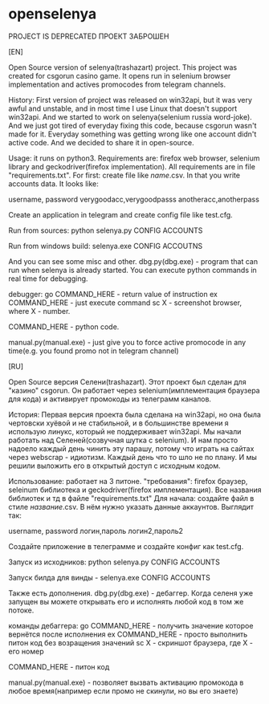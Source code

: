 # openselenya

PROJECT IS DEPRECATED
ПРОЕКТ ЗАБРОШЕН



[EN]

Open Source version of selenya(trashazart) project. This project was created for csgorun casino game. It opens run in selenium browser implementation and actives promocodes from telegram channels. 

History: First version of project was released on win32api, but it was very awful and unstable, and in most time I use Linux that doesn't support win32api. And we started to work on selenya(selenium russia word-joke). And we just got tired of everyday fixing this code, because csgorun wasn't made for it. Everyday something was getting wrong like one account didn't active code. And we decided to share it in open-source.

Usage: it runs on python3. Requirements are: firefox web browser, selenium library and geckodriver(firefox implementation). All requirements are in file "requirements.txt".
For first: create file like *name*.csv. In that you write accounts data. It looks like:

username, password
verygoodacc,verygoodpasss
anotheracc,anotherpass

Create an application in telegram and create config file like test.cfg.

Run from sources: python selenya.py CONFIG ACCOUNTS

Run from windows build: selenya.exe CONFIG ACCOUTNS


And you can see some misc and other. dbg.py(dbg.exe) - program that can run when selenya is already started. You can execute python commands in real time for debugging.

debugger:
go COMMAND_HERE - return value of instruction
ex COMMAND_HERE - just execute command
sc X - screenshot browser, where X - number.

COMMAND_HERE - python code.

manual.py(manual.exe) - just give you to force active promocode in any time(e.g. you found promo not in telegram channel)

[RU]

Open Source версия Селени(trashazart). Этот проект был сделан для "казино" csgorun. Он работает через selenium(имплементация браузера для кода) и активирует промокоды из телеграмм каналов.

История: Первая версия проекта была сделана на win32api, но она была чертовски хуёвой и не стабильной, и в большинстве времени я использую линукс, который не поддерживает win32api. Мы начали работать над Селеней(созвучная шутка с selenium). И нам просто надоело каждый день чинить эту парашу, потому что играть на сайтах через webscrap - идиотизм. Каждый день что то шло не по плану. И мы решили выложить его в открытый доступ с исходным кодом.

Использование: работает на 3 питоне. "требования": firefox браузер, seleinum библиотека и geckodriver(firefox имплементация). Все названия библиотек и тд в файле "requirements.txt"
Для начала: создайте файл в стиле *название*.csv. В нём нужно указать данные аккаунтов. Выглядит так:

username, password
логин,пароль
логин2,пароль2

Создайте приложение в телеграмме и создайте конфиг как test.cfg.

Запуск из исходников: python selenya.py CONFIG ACCOUNTS

Запуск билда для винды - selenya.exe CONFIG ACCOUNTS


Также есть дополнения. dbg.py(dbg.exe) - дебаггер. Когда селеня уже запущен вы можете открывать его и исполнять любой код в том же потоке.

команды дебаггера:
go COMMAND_HERE - получить значение которое вернётся после исполнения
ex COMMAND_HERE - просто выполнить питон код без возращения значений
sc X - скриншот браузера, где X - его номер

COMMAND_HERE - питон код

manual.py(manual.exe) - позволяет вызвать активацию промокода в любое время(например если промо не скинули, но вы его знаете)
